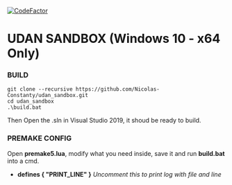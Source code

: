 [![CodeFactor](https://www.codefactor.io/repository/github/nicolas-constanty/udan/badge/main?s=e2f838de4b416755ed4564948b81e7e1312c30b1)](https://www.codefactor.io/repository/github/nicolas-constanty/udan/overview/main)
# UDAN SANDBOX (Windows 10 - x64 Only)


### BUILD
```
git clone --recursive https://github.com/Nicolas-Constanty/udan_sandbox.git
cd udan_sandbox
.\build.bat
```
Then Open the .sln in Visual Studio 2019, it shoud be ready to build.

### PREMAKE CONFIG
Open **premake5.lua**, modify what you need inside, save it and run **build.bat** into a cmd.
* **defines { "PRINT_LINE" }** *Uncomment this to print log with file and line*
